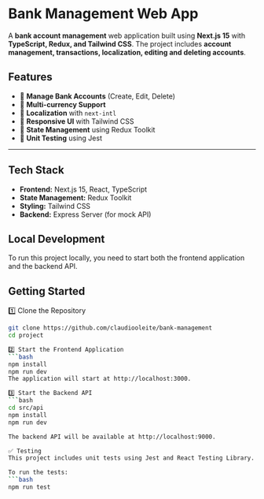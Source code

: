 # **Bank Management Web App**

A **bank account management** web application built using **Next.js 15** with **TypeScript, Redux, and Tailwind CSS**. The project includes **account management, transactions, localization, editing and deleting accounts**.

## Features
- 🔹 **Manage Bank Accounts** (Create, Edit, Delete)
- 🔹 **Multi-currency Support**
- 🔹 **Localization** with `next-intl`
- 🔹 **Responsive UI** with Tailwind CSS
- 🔹 **State Management** using Redux Toolkit
- 🔹 **Unit Testing** using Jest

---

## Tech Stack
- **Frontend:** Next.js 15, React, TypeScript
- **State Management:** Redux Toolkit
- **Styling:** Tailwind CSS
- **Backend:** Express Server (for mock API)

## Local Development
To run this project locally, you need to start both the frontend application and the backend API.

## Getting Started

1️⃣ Clone the Repository
```bash
git clone https://github.com/claudiooleite/bank-management
cd project

2️⃣ Start the Frontend Application
```bash
npm install
npm run dev
The application will start at http://localhost:3000.

3️⃣ Start the Backend API
```bash
cd src/api
npm install
npm run dev

The backend API will be available at http://localhost:9000.

✅ Testing
This project includes unit tests using Jest and React Testing Library.

To run the tests:
```bash
npm run test

